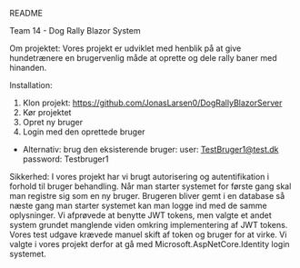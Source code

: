 README

Team 14 - Dog Rally Blazor System

Om projektet:
Vores projekt er udviklet med henblik på at give hundetrænere en brugervenlig måde at oprette og dele rally baner med hinanden. 

Installation:
1. Klon projekt: https://github.com/JonasLarsen0/DogRallyBlazorServer
2. Kør projektet
3. Opret ny bruger
4. Login med den oprettede bruger
- Alternativ: brug den eksisterende bruger: 
user: TestBruger1@test.dk
password: Testbruger1

Sikkerhed:
I vores projekt har vi brugt autorisering og autentifikation i forhold til bruger behandling. Når man starter systemet for første gang skal man registre sig som en ny bruger. Brugeren bliver gemt i en database så næste gang man starter systemet kan man logge ind med de samme oplysninger.
Vi afprøvede at benytte JWT tokens, men valgte et andet system grundet manglende viden omkring implementering af JWT tokens. Vores test udgave krævede manuel skift af token og bruger for at virke. Vi valgte i vores projekt derfor at gå med Microsoft.AspNetCore.Identity login systemet.
